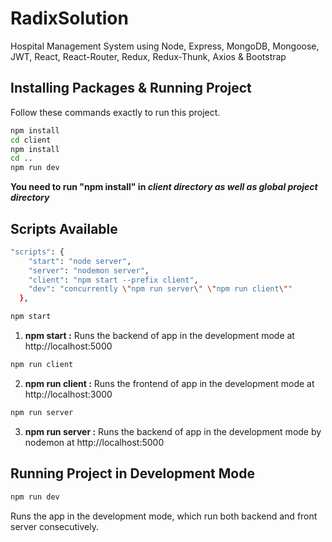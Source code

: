# RadixSolution

Hospital Management System using Node, Express, MongoDB, Mongoose, JWT, React, React-Router, Redux, Redux-Thunk, Axios & Bootstrap

## Installing Packages & Running Project

Follow these commands exactly to run this project.

```sh
npm install
cd client
npm install
cd ..
npm run dev
```

**You need to run "npm install" in _client directory as well as global project directory_**

## Scripts Available

```sh
"scripts": {
    "start": "node server",
    "server": "nodemon server",
    "client": "npm start --prefix client",
    "dev": "concurrently \"npm run server\" \"npm run client\""
  },

```

```sh
npm start
```

1. **npm start :** Runs the backend of app in the development mode at http://localhost:5000

```sh
npm run client
```

2. **npm run client :** Runs the frontend of app in the development mode at http://localhost:3000

```sh
npm run server
```

3. **npm run server :** Runs the backend of app in the development mode by nodemon at http://localhost:5000

## Running Project in Development Mode

```sh
npm run dev
```

Runs the app in the development mode, which run both backend and front server consecutively.
